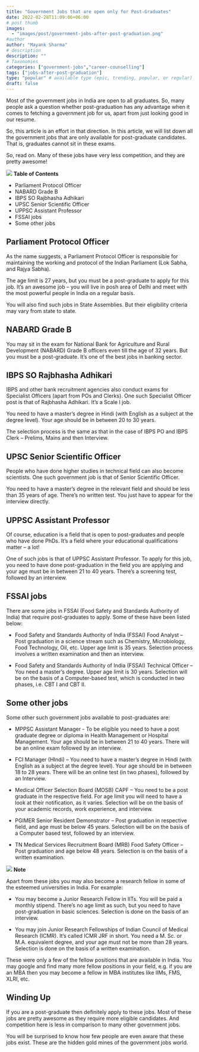 ```yaml
---
title: "Government Jobs that are open only for Post-Graduates"
date: 2022-02-28T11:09:06+06:00
# post thumb
images:
  - "images/post/government-jobs-after-post-graduation.png"
#author
author: "Mayank Sharma"
# description
description: ""
# Taxonomies
categories: ["government-jobs","career-counselling"]
tags: ["jobs-after-post-graduation"]
type: "popular" # available type (epic, trending, popular, or regular)
draft: false
---
```


Most of the government jobs in India are open to all graduates. So, many people ask a question whether post-graduation has any advantage when it comes to fetching a government job for us, apart from just looking good in our resume. 

So, this article is an effort in that direction. In this article, we will list down all the government jobs that are only available for post-graduate candidates. That is, graduates cannot sit in these exams. 

So, read on. Many of these jobs have very less competition, and they are pretty awesome!

<div class="toc-mak">
<img src="../../images/pencil.png">
<b>Table of Contents</b>
<ul>
<li>Parliament Protocol Officer</li>
<li>NABARD Grade B</li>
<li>IBPS SO Rajbhasha Adhikari</li>
<li>UPSC Senior Scientific Officer</li>
<li>UPPSC Assistant Professor</li>
<li>FSSAI jobs</li>
<li>Some other jobs</li>
</ul>
</div>

## Parliament Protocol Officer

As the name suggests, a Parliament Protocol Officer is responsible for maintaining the working and protocol of the Indian Parliament (Lok Sabha, and Rajya Sabha). 

The age limit is 27 years, but you must be a post-graduate to apply for this job. It’s an awesome job – you will live in posh area of Delhi and meet with the most powerful people in India on a regular basis. 

You will also find such jobs in State Assemblies. But their eligibility criteria may vary from state to state. 


## NABARD Grade B

You may sit in the exam for National Bank for Agriculture and Rural Development (NABARD) Grade B officers even till the age of 32 years. But you must be a post-graduate. It’s one of the best jobs in banking sector. 


## IBPS SO Rajbhasha Adhikari

IBPS and other bank recruitment agencies also conduct exams for Specialist Officers (apart from POs and Clerks). One such Specialist Officer post is that of Rajbhasha Adhikari. It’s a Scale I job.

You need to have a master’s degree in Hindi (with English as a subject at the degree level). Your age should be in between 20 to 30 years. 

The selection process is the same as that in the case of IBPS PO and IBPS Clerk – Prelims, Mains and then Interview. 


## UPSC Senior Scientific Officer 

People who have done higher studies in technical field can also become scientists. One such government job is that of Senior Scientific Officer. 

You need to have a master’s degree in the relevant field and should be less than 35 years of age. 
There’s no written test. You just have to appear for the interview directly. 


## UPPSC Assistant Professor 

Of course, education is a field that is open to post-graduates and people who have done PhDs. It’s a field where your educational qualifications matter – a lot! 

One of such jobs is that of UPPSC Assistant Professor. To apply for this job, you need to have done post-graduation in the field you are applying and your age must be in between 21 to 40 years. 
There’s a screening test, followed by an interview. 


## FSSAI jobs

There are some jobs in FSSAI (Food Safety and Standards Authority of India) that require post-graduates to apply. Some of these have been listed below:

* Food Safety and Standards Authority of India (FSSAI) Food Analyst – Post graduation in a science stream such as Chemistry, Microbiology, Food Technology, Oil, etc. Upper age limit is 35 years. Selection process involves a written examination and then an interview. 

* Food Safety and Standards Authority of India (FSSAI) Technical Officer – You need a master’s degree. Upper age limit is 30 years. Selection will be on the basis of a Computer-based test, which is conducted in two phases, i.e. CBT I and CBT II. 

## Some other jobs

Some other such government jobs available to post-graduates are:

* MPPSC Assistant Manager - To be eligible you need to have a post graduate degree or diploma in Health Management or Hospital Management. Your age should be in between 21 to 40 years. There will be an online exam followed by an interview. 

* FCI Manager (HIndi) – You need to have a master’s degree in Hindi (with English as a subject at the degree level). Your age should be in between 18 to 28 years. There will be an online test (in two phases), followed by an Interview. 

* Medical Officer Selection Board (MOSB) CAPF – You need to be a post graduate in the respective field. For age limit you will need to have a look at their notification, as it varies. Selection will be on the basis of your academic records, work experience, and interview. 

* PGIMER Senior Resident Demonstrator – Post graduation in respective field, and age must be below 45 years. Selection will be on the basis of a Computer based test, followed by an interview. 

* TN Medical Services Recruitment Board (MRB) Food Safety Officer – Post graduation and age below 48 years. Selection is on the basis of a written examination. 

<div class="toc-mak">
  <img src="../../../images/pencil.png">
  <b>Note</b><br>

Apart from these jobs you may also become a research fellow in some of the esteemed universities in India. For example:

* You may become a Junior Research Fellow in IITs. You will be paid a monthly stipend. There’s no age limit as such, but you need to have post-graduation in basic sciences.  Selection is done on the basis of an interview. 

* You may join Junior Research Fellowships of Indian Council of Medical Research (ICMR). It’s called ICMR JRF in short. You need a M. Sc. or M.A. equivalent degree, and your age must not be more than 28 years. Selection is done on the basis of a written examination. 

These were only a few of the fellow positions that are available in India. You may google and find many more fellow positions in your field, e.g. if you are an MBA then you may become a fellow in MBA institutes like IIMs, FMS, XLRI, etc. 
</div>


## Winding Up

If you are a post-graduate then definitely apply to these jobs. Most of these jobs are pretty awesome as they require more eligible candidates. And competition here is less in comparison to many other government jobs. 

You will be surprised to know how few people are even aware that these jobs exist. These are the hidden gold mines of the government jobs world. 

